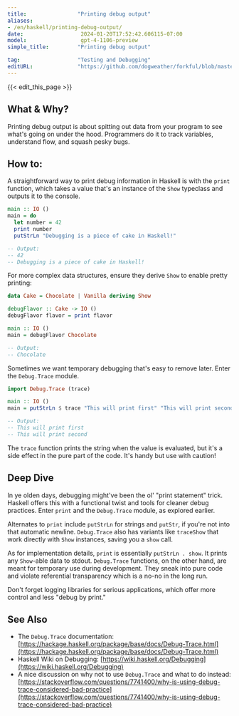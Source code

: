 ```yaml
---
title:                "Printing debug output"
aliases:
- /en/haskell/printing-debug-output/
date:                  2024-01-20T17:52:42.606115-07:00
model:                 gpt-4-1106-preview
simple_title:         "Printing debug output"

tag:                  "Testing and Debugging"
editURL:              "https://github.com/dogweather/forkful/blob/master/content/en/haskell/printing-debug-output.md"
---
```


{{< edit_this_page >}}

## What & Why?

Printing debug output is about spitting out data from your program to see what's going on under the hood. Programmers do it to track variables, understand flow, and squash pesky bugs.

## How to:

A straightforward way to print debug information in Haskell is with the `print` function, which takes a value that's an instance of the `Show` typeclass and outputs it to the console.

```Haskell
main :: IO ()
main = do
  let number = 42
  print number
  putStrLn "Debugging is a piece of cake in Haskell!"

-- Output:
-- 42
-- Debugging is a piece of cake in Haskell!
```

For more complex data structures, ensure they derive `Show` to enable pretty printing:

```Haskell
data Cake = Chocolate | Vanilla deriving Show

debugFlavor :: Cake -> IO ()
debugFlavor flavor = print flavor

main :: IO ()
main = debugFlavor Chocolate

-- Output:
-- Chocolate
```

Sometimes we want temporary debugging that's easy to remove later. Enter the `Debug.Trace` module.

```Haskell
import Debug.Trace (trace)

main :: IO ()
main = putStrLn $ trace "This will print first" "This will print second"

-- Output:
-- This will print first
-- This will print second
```

The `trace` function prints the string when the value is evaluated, but it's a side effect in the pure part of the code. It's handy but use with caution!

## Deep Dive

In ye olden days, debugging might've been the ol' "print statement" trick. Haskell offers this with a functional twist and tools for cleaner debug practices. Enter `print` and the `Debug.Trace` module, as explored earlier. 

Alternates to `print` include `putStrLn` for strings and `putStr`, if you're not into that automatic newline. `Debug.Trace` also has variants like `traceShow` that work directly with `Show` instances, saving you a `show` call.

As for implementation details, `print` is essentially `putStrLn . show`. It prints any `Show`-able data to stdout. `Debug.Trace` functions, on the other hand, are meant for temporary use during development. They sneak into pure code and violate referential transparency which is a no-no in the long run.

Don't forget logging libraries for serious applications, which offer more control and less "debug by print."

## See Also

- The `Debug.Trace` documentation: [https://hackage.haskell.org/package/base/docs/Debug-Trace.html](https://hackage.haskell.org/package/base/docs/Debug-Trace.html)
- Haskell Wiki on Debugging: [https://wiki.haskell.org/Debugging](https://wiki.haskell.org/Debugging)
- A nice discussion on why not to use `Debug.Trace` and what to do instead: [https://stackoverflow.com/questions/7741400/why-is-using-debug-trace-considered-bad-practice](https://stackoverflow.com/questions/7741400/why-is-using-debug-trace-considered-bad-practice)
